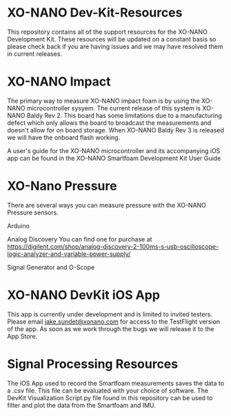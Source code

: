 # XO-NANO Dev-Kit-Resources
This repository contains all of the support resources for the XO-NANO Development Kit. These resources will be updated on a constant basis so please check back if you are having issues and we may have resolved them in current releases.

# XO-NANO Impact
The primary way to measure XO-NANO impact foam is by using the XO-NANO microcontroller sysyem. The current release of this system is XO-NANO Baldy Rev 2. This board has some limitations due to a manufacturing defect which only allows the board to broadcast the measurements and doesn't allow for on board storage. When XO-NANO Baldy Rev 3 is released we will have the onboard flash working.

A user's guide for the XO-NANO microcontroller and its accompanying iOS app can be found in the XO-NANO Smartfoam Development Kit User Guide

# XO-Nano Pressure
There are several ways you can measure pressure with the XO-NANO Pressure sensors. 

Arduino

Analog Discovery
You can find one for purchase at https://digilent.com/shop/analog-discovery-2-100ms-s-usb-oscilloscope-logic-analyzer-and-variable-power-supply/

Signal Generator and O-Scope

# XO-NANO DevKit iOS App
This app is currently under development and is limited to invited testers. Please email jake.sundet@xonano.com for access to the TestFlight version of the app. As soon as we work through the bugs we will release it to the App Store.

# Signal Processing Resources
The iOS App used to record the Smartfoam measurements saves the data to a .csv file. This file can be evaluated with your choice of software. The DevKit Visualization Script.py file found in this repository can be used to filter and plot the data from the Smartfoam and IMU.
